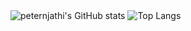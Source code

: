 <img alt="peternjathi's GitHub stats" src="https://github-readme-stats.vercel.app/api?username=peternjathi&show_icons=true&theme=radical"/>

<img alt="Top Langs" src="https://github-readme-stats.vercel.app/api/top-langs/?username=peternjathi&size_weight=0.5&count_weight=0.5&theme=radical"/>


